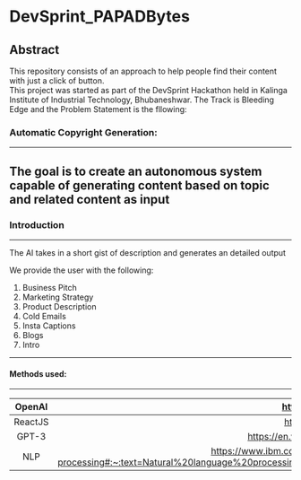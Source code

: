 # DevSprint_PAPADBytes
## Abstract
This repository consists of an approach to help people find their content with just a click of button. <br />
This project was started as part of the DevSprint Hackathon held in Kalinga Institute of Industrial Technology, Bhubaneshwar. 
The Track is Bleeding Edge and the Problem Statement is the fllowing:

### Automatic Copyright Generation:
--------------------------------------------
The goal is to create an autonomous system capable of generating content based on topic and related content as input
--------------------------------------------
### Introduction
--------------------------------------------
The AI takes in a short gist of description and generates an detailed output

We provide the user with the following:<br />
  1.  Business Pitch<br />
  2.  Marketing Strategy<br />
  3.  Product Description<br />
  4.  Cold Emails<br />
  5.  Insta Captions<br />
  6.  Blogs<br />
  7.  Intro<br />
  
---------------------------------------------


#### Methods used:
--------------------------------------------
|  OpenAI  |    https://openai.com       |       
|:---------:|:----------------------------:|
|  ReactJS  |    https://reactjs.org/      | 
|  GPT-3 |    https://en.wikipedia.org/wiki/GPT-3 |
|  NLP |   https://www.ibm.com/cloud/learn/natural-language-processing#:~:text=Natural%20language%20processing%20(NLP)%20refers,same%20way%20human%20beings%20can.      | 
